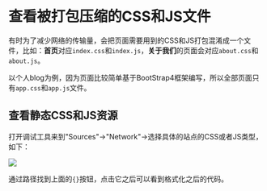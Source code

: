# 查看被打包压缩的CSS和JS文件

有时为了减少网络的传输量，会把页面需要用到的CSS和JS打包混淆成一个文件，比如：**首页**对应`index.css`和`index.js`，**关于我们**的页面会对应`about.css`和`about.js`。

以个人blog为例，因为页面比较简单基于BootStrap4框架编写，所以全部页面只有`app.css`和`app.js`文件。

## 查看静态CSS和JS资源

打开调试工具来到"Sources"->"Network"->选择具体的站点的CSS或者JS类型，如下：

![](/assets/google-developer-tools/view-packed-css-and-js-files-css.png)

通过路径找到上面的`{}`按钮，点击它之后可以看到格式化之后的代码。
